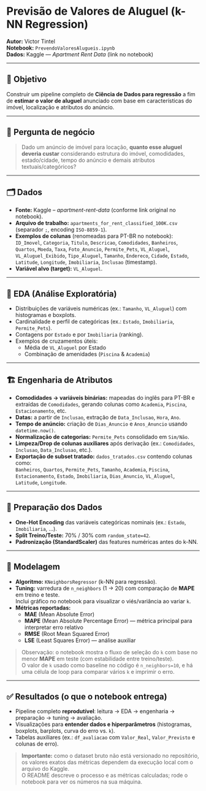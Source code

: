 # Previsão de Valores de Aluguel (k-NN Regression)

**Autor:** Victor Tintel  
**Notebook:** `PrevendoValoresAlugueis.ipynb`  
**Dados:** Kaggle — *Apartment Rent Data* (link no notebook)

---

## 🎯 Objetivo
Construir um pipeline completo de **Ciência de Dados para regressão** a fim de **estimar o valor de aluguel** anunciado com base em características do imóvel, localização e atributos do anúncio.

---

## 🧩 Pergunta de negócio
> Dado um anúncio de imóvel para locação, **quanto esse aluguel deveria custar** considerando estrutura do imóvel, comodidades, estado/cidade, tempo do anúncio e demais atributos textuais/categóricos?

---

## 🗂️ Dados
- **Fonte:** Kaggle – *apartment-rent-data* (conforme link original no notebook).  
- **Arquivo de trabalho:** `apartments_for_rent_classified_100K.csv` (separador `;`, encoding `ISO-8859-1`).  
- **Exemplos de colunas** (renomeadas para PT-BR no notebook):  
  `ID_Imovel`, `Categoria`, `Titulo`, `Descricao`, `Comodidades`, `Banheiros`, `Quartos`, `Moeda`, `Taxa`, `Foto_Anuncio`, `Permite_Pets`, `VL_Aluguel`, `VL_Aluguel_Exibido`, `Tipo_Aluguel`, `Tamanho`, `Endereco`, `Cidade`, `Estado`, `Latitude`, `Longitude`, `Imobiliaria`, `Inclusao` (timestamp).  
- **Variável alvo (target):** `VL_Aluguel`.

---

## 🔬 EDA (Análise Exploratória)
- Distribuições de variáveis numéricas (ex.: `Tamanho`, `VL_Aluguel`) com histogramas e boxplots.
- Cardinalidade e perfil de categóricas (ex.: `Estado`, `Imobiliaria`, `Permite_Pets`).
- Contagens por `Estado` e por `Imobiliaria` (ranking).
- Exemplos de cruzamentos úteis:  
  - Média de `VL_Aluguel` por Estado  
  - Combinação de amenidades (`Piscina` & `Academia`)

---

## 🏗️ Engenharia de Atributos
- **Comodidades → variáveis binárias:** mapeadas do inglês para PT-BR e extraídas de `Comodidades`, gerando colunas como `Academia`, `Piscina`, `Estacionamento`, etc.
- **Datas:** a partir de `Inclusao`, extração de `Data_Inclusao`, `Hora`, `Ano`.
- **Tempo de anúncio:** criação de `Dias_Anuncio` e `Anos_Anuncio` usando `datetime.now()`.
- **Normalização de categorias:** `Permite_Pets` consolidado em `Sim/Não`.
- **Limpeza/Drop de colunas auxiliares** após derivação (ex.: `Comodidades`, `Inclusao`, `Data_Inclusao`, etc.).
- **Exportação de subset tratado:** `dados_tratados.csv` contendo colunas como:  
  `Banheiros`, `Quartos`, `Permite_Pets`, `Tamanho`, `Academia`, `Piscina`, `Estacionamento`, `Estado`, `Imobiliaria`, `Dias_Anuncio`, `VL_Aluguel`, `Latitude`, `Longitude`.

---

## 🧱 Preparação dos Dados
- **One-Hot Encoding** das variáveis categóricas nominais (ex.: `Estado`, `Imobiliaria`, …).
- **Split Treino/Teste:** 70% / 30% com `random_state=42`.
- **Padronização (StandardScaler)** das features numéricas antes do k-NN.

---

## 🤖 Modelagem
- **Algoritmo:** `KNeighborsRegressor` (k-NN para regressão).
- **Tuning:** varredura de `n_neighbors` (1 → 20) com comparação de **MAPE** em treino e teste.  
  Inclui gráfico no notebook para visualizar o viés/variância ao variar `k`.
- **Métricas reportadas:**
  - **MAE** (Mean Absolute Error)
  - **MAPE** (Mean Absolute Percentage Error) — métrica principal para interpretar erro relativo
  - **RMSE** (Root Mean Squared Error)
  - **LSE** (Least Squares Error) — análise auxiliar

> Observação: o notebook mostra o fluxo de seleção do `k` com base no menor **MAPE** em teste (com estabilidade entre treino/teste).  
> O valor de `k` usado como baseline no código é `n_neighbors=10`, e há uma célula de loop para comparar vários `k` e imprimir o erro.

---

## ✅ Resultados (o que o notebook entrega)
- Pipeline completo **reprodutível**: leitura → EDA → engenharia → preparação → tuning → avaliação.
- Visualizações para **entender dados e hiperparâmetros** (histogramas, boxplots, barplots, curva do erro vs. `k`).
- Tabelas auxiliares (ex.: `df_avaliacao` com `Valor_Real`, `Valor_Previsto` e colunas de erro).

> **Importante:** como o dataset bruto não está versionado no repositório, os valores exatos das métricas dependem da execução local com o arquivo do Kaggle.  
> O README descreve o processo e as métricas calculadas; rode o notebook para ver os números na sua máquina.
